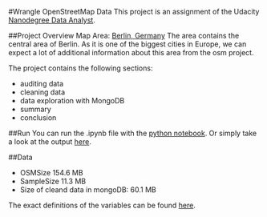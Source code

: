 #Wrangle OpenStreetMap Data
This project is an assignment of the Udacity [Nanodegree Data Analyst](https://www.udacity.com/course/data-analyst-nanodegree--nd002).

##Project Overview
Map Area: [Berlin, Germany](https://www.openstreetmap.org/#map=13/52.5180/13.4076)
The area contains the central area of Berlin. As it is one of the biggest cities in Europe, we can expect a lot of additional information about this area from the osm project.

The project contains the following sections:
- auditing data
- cleaning data
- data exploration with MongoDB
- summary
- conclusion

##Run
You can run the .ipynb file with the [python notebook](https://ipython.org/notebook.html).
Or simply take a look at the output [here](https://tschebee.net/data-wrangling-with-openstreetmap-data).

##Data
  - OSMSize 154.6 MB
  - SampleSize 11.3 MB
  - Size of cleand data in mongoDB: 60.1 MB
  
The exact definitions of the variables can be found [here](https://wiki.openstreetmap.org/wiki/Main_Page).

